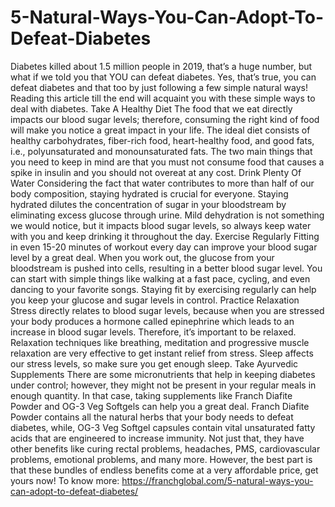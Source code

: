 # 5-Natural-Ways-You-Can-Adopt-To-Defeat-Diabetes
Diabetes killed about 1.5 million people in 2019, that’s a huge number, but what if we told you that YOU can defeat diabetes. Yes, that’s true, you can defeat diabetes and that too by just following a few simple natural ways! Reading this article till the end will acquaint you with these simple ways to deal with diabetes.  Take A Healthy Diet The food that we eat directly impacts our blood sugar levels; therefore, consuming the right kind of food will make you notice a great impact in your life. The ideal diet consists of healthy carbohydrates, fiber-rich food, heart-healthy food, and good fats, i.e., polyunsaturated and monounsaturated fats. The two main things that you need to keep in mind are that you must not consume food that causes a spike in insulin and you should not overeat at any cost.  Drink Plenty Of Water Considering the fact that water contributes to more than half of our body composition, staying hydrated is crucial for everyone. Staying hydrated dilutes the concentration of sugar in your bloodstream by eliminating excess glucose through urine. Mild dehydration is not something we would notice, but it impacts blood sugar levels, so always keep water with you and keep drinking it throughout the day.  Exercise Regularly Fitting in even 15-20 minutes of workout every day can improve your blood sugar level by a great deal. When you work out, the glucose from your bloodstream is pushed into cells, resulting in a better blood sugar level. You can start with simple things like walking at a fast pace, cycling, and even dancing to your favorite songs. Staying fit by exercising regularly can help you keep your glucose and sugar levels in control.  Practice Relaxation Stress directly relates to blood sugar levels, because when you are stressed your body produces a hormone called epinephrine which leads to an increase in blood sugar levels. Therefore, it’s important to be relaxed. Relaxation techniques like breathing, meditation and progressive muscle relaxation are very effective to get instant relief from stress. Sleep affects our stress levels, so make sure you get enough sleep.  Take Ayurvedic Supplements There are some micronutrients that help in keeping diabetes under control; however, they might not be present in your regular meals in enough quantity. In that case, taking supplements like Franch Diafite Powder and OG-3 Veg Softgels can help you a great deal. Franch Diafite Powder contains all the natural herbs that your body needs to defeat diabetes, while, OG-3 Veg Softgel capsules contain vital unsaturated fatty acids that are engineered to increase immunity. Not just that, they have other benefits like curing rectal problems, headaches, PMS, cardiovascular problems, emotional problems, and many more. However, the best part is that these bundles of endless benefits come at a very affordable price, get yours now! To know more: https://franchglobal.com/5-natural-ways-you-can-adopt-to-defeat-diabetes/
